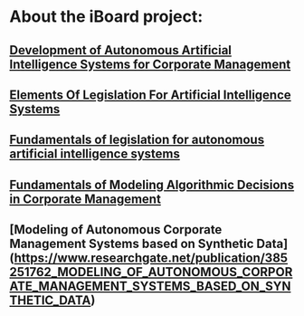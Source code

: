 # About the iBoard project:
## [Development of Autonomous Artificial Intelligence Systems for Corporate Management](https://arxiv.org/abs/2407.17588)
## [Elements Of Legislation For Artificial Intelligence Systems](https://arxiv.org/abs/2407.10305)
## [Fundamentals of legislation for autonomous artificial intelligence systems](https://www.dependability.ru/jour/article/view/601)
## [Fundamentals of Modeling Algorithmic Decisions in Corporate Management](https://artsoc.jes.su/s207751800032184-1-1/)
## [Modeling of Autonomous Corporate Management Systems based on Synthetic Data] (https://www.researchgate.net/publication/385251762_MODELING_OF_AUTONOMOUS_CORPORATE_MANAGEMENT_SYSTEMS_BASED_ON_SYNTHETIC_DATA)
<!--
**iboard-project/iboard-project** is a ✨ _special_ ✨ repository because its `README.md` (this file) appears on your GitHub profile.

Here are some ideas to get you started:

- 🔭 I’m currently working on ...
- 🌱 I’m currently learning ...
- 👯 I’m looking to collaborate on ...
- 🤔 I’m looking for help with ...
- 💬 Ask me about ...
- 📫 How to reach me: ...
- 😄 Pronouns: ...
- ⚡ Fun fact: ...
-->
